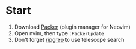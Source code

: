 # Start

1. Download [Packer](https://github.com/wbthomason/packer.nvim) (plugin manager for Neovim)
2. Open nvim, then type `:PackerUpdate`
3. Don't forget [ripgrep](https://github.com/BurntSushi/ripgrep) to use telescope search
